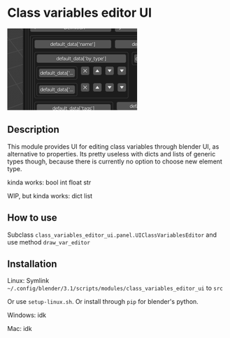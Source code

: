 # Class variables editor UI
![example](static/screenshot_1.png)
## Description
This module provides UI for editing class variables through blender UI, as alternative to properties.
Its pretty useless with dicts and lists of generic types though, because there is currently no option to choose new element type.

kinda works:
    bool
    int
    float
    str

WIP, but kinda works:
    dict
    list

## How to use
Subclass `class_variables_editor_ui.panel.UIClassVariablesEditor` and use method `draw_var_editor`

## Installation
Linux:
Symlink `~/.config/blender/3.1/scripts/modules/class_variables_editor_ui` to `src`

Or use `setup-linux.sh`.
Or install through `pip` for blender's python.

Windows:
idk

Mac:
idk
